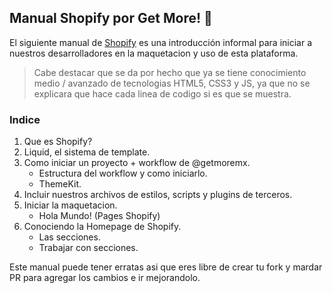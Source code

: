 ## Manual Shopify por Get More! :metal:

El siguiente manual de [Shopify](https://shopify.com) es una introducción informal para iniciar a nuestros desarrolladores en la maquetacion y uso de esta plataforma.

> Cabe destacar que se da por hecho que ya se tiene conocimiento medio / avanzado de tecnologias HTML5, CSS3 y JS, ya que no se explicara que hace cada linea de codigo si es que se muestra.

### Indice

1. Que es Shopify?
2. Liquid, el sistema de template.
3. Como iniciar un proyecto + workflow de @getmoremx.
    * Estructura del workflow y como iniciarlo.
    * ThemeKit.
4. Incluir nuestros archivos de estilos, scripts y plugins de terceros.
5. Iniciar la maquetacion.
    * Hola Mundo! (Pages Shopify)
6. Conociendo la Homepage de Shopify.
    * Las secciones.
    * Trabajar con secciones.

Este manual puede tener erratas asi que eres libre de crear tu fork y mardar PR para agregar los cambios e ir mejorandolo.